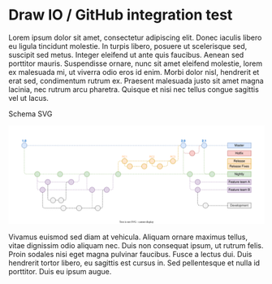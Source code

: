 # Draw IO / GitHub integration test

Lorem ipsum dolor sit amet, consectetur adipiscing elit. Donec iaculis libero eu ligula tincidunt molestie. In turpis libero, posuere ut scelerisque sed, suscipit sed metus. Integer eleifend ut ante quis faucibus. Aenean sed porttitor mauris. Suspendisse ornare, nunc sit amet eleifend molestie, lorem ex malesuada mi, ut viverra odio eros id enim. Morbi dolor nisl, hendrerit et erat sed, condimentum rutrum ex. Praesent malesuada justo sit amet magna lacinia, nec rutrum arcu pharetra. Quisque et nisi nec tellus congue sagittis vel ut lacus.

Schema SVG

<a href="https://app.diagrams.net/?libs=general&mode=github#Hfedericobertoldi%2Ftest-draw-io%2Fmain%2Fschema.drawio.svg" target="_blank"><img src="schema.drawio.svg" /></a>

Vivamus euismod sed diam at vehicula. Aliquam ornare maximus tellus, vitae dignissim odio aliquam nec. Duis non consequat ipsum, ut rutrum felis. Proin sodales nisi eget magna pulvinar faucibus. Fusce a lectus dui. Duis hendrerit tortor libero, eu sagittis est cursus in. Sed pellentesque et nulla id porttitor. Duis eu ipsum augue.
